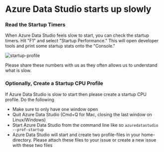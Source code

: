 # Azure Data Studio starts up slowly

### Read the Startup Timers
When Azure Data Studio feels slow to start, you can check the startup timers. Hit "F1" and select "Startup Performance." This will open developer tools and print some startup stats onto the "Console."

![startup-profile](https://user-images.githubusercontent.com/172399/32089769-3df19924-baec-11e7-9654-e199e1ab8c92.png)

Please share these numbers with us as they often allows us to understand what is slow.

### Optionally, Create a Startup CPU Profile
If Azure Data Studio is slow to start then please create a startup CPU profile. Do the following

* Make sure to only have one window open
* Quit Azure Data Studio (Cmd+Q for Mac, closing the last window on Linux/Windows)
* Start Azure Data Studio from the command line like so <code>azuredatastudio --prof-startup</code>
* Azure Data Studio will start and create two profile-files in your home-directory. Please attach these files to your issue or create a new issue with these two files